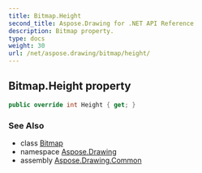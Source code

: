 ```yaml
---
title: Bitmap.Height
second_title: Aspose.Drawing for .NET API Reference
description: Bitmap property. 
type: docs
weight: 30
url: /net/aspose.drawing/bitmap/height/
---
```

## Bitmap.Height property

```csharp
public override int Height { get; }
```

### See Also

* class [Bitmap](../)
* namespace [Aspose.Drawing](../../bitmap/)
* assembly [Aspose.Drawing.Common](../../../)


